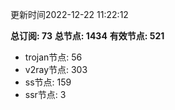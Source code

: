 更新时间2022-12-22 11:22:12

**总订阅: 73**
**总节点: 1434**
**有效节点: 521**
- trojan节点: 56
- v2ray节点: 303
- ss节点: 159
- ssr节点: 3
